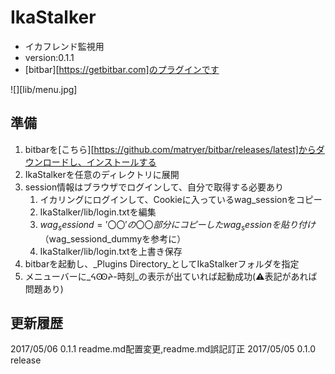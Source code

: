 # IkaStalker
+ イカフレンド監視用
+ version:0.1.1
+ [bitbar][https://getbitbar.com]のプラグインです

![][lib/menu.jpg]

## 準備
1. bitbarを[こちら][https://github.com/matryer/bitbar/releases/latest]からダウンロードし、インストールする
2. IkaStalkerを任意のディレクトリに展開
3. session情報はブラウザでログインして、自分で取得する必要あり
	1. イカリングにログインして、Cookieに入っているwag_sessionをコピー
	2. IkaStalker/lib/login.txtを編集
	3. $wag_sessiond = '〇〇'の〇〇部分にコピーしたwag_sessionを貼り付け（$wag_sessiond_dummyを参考に）
	4. IkaStalker/lib/login.txtを上書き保存
4. bitbarを起動し、_Plugins Directory_としてIkaStalkerフォルダを指定
5. メニューバーに_ᔦꙬᔨ-時刻_の表示が出ていれば起動成功(⚠️表記があれば問題あり)


## 更新履歴
2017/05/06 0.1.1	readme.md配置変更,readme.md誤記訂正
2017/05/05 0.1.0	release